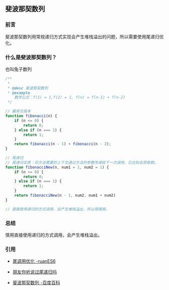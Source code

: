 ## 斐波那契数列

### 前言

斐波那契数列用常规递归方式实现会产生堆栈溢出的问题，所以需要使用尾递归优化。

### 什么是斐波那契数列？

也叫兔子数列

```js
/**
 *
 * @desc 斐波那契数列
 * @example
    数学公式：f(1) = 1,f(2) = 1, f(n) = f(n-1) + f(n-2)
 */

// 最常见版本
function fibonacci(n) {
    if (n <= 0) {
        return 0;
    } else if (n === 1) {
        return 1;
    }
    return fibonacci(n - 1) + fibonacci(n - 2);
}

// 尾递归
// 尾递归实质：将方法需要的上下文通过方法的参数传递给下一次调用，已达到去除依赖。
function fibonacciNew(n, num1 = 1, num2 = 1) {
    if (n <= 0) {
        return 0;
    } else if (n === 1) {
        return 1;
    }
    return fibonacciNew(n - 1, num2, num1 + num2)
}

// 直接使用递归的方式调用，会产生堆栈溢出，所以得慎用。

```
### 总结

慎用直接使用递归的方式调用，会产生堆栈溢出。

### 引用

- [尾调用优化 -ruanES6](http://es6.ruanyifeng.com/#docs/function#%E5%B0%BE%E8%B0%83%E7%94%A8%E4%BC%98%E5%8C%96)

- [朋友你听说过尾递归吗](http://imweb.io/topic/584d33049be501ba17b10aaf)

- [斐波那契数列 -百度百科](https://baike.baidu.com/item/%E6%96%90%E6%B3%A2%E9%82%A3%E5%A5%91%E6%95%B0%E5%88%97/99145)
